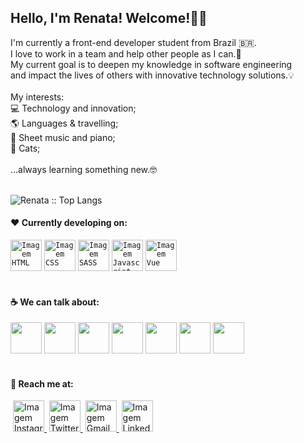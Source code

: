 <div align="left"> 
 <h2> 
  Hello, I'm Renata! Welcome!👋👩‍ 
 </h2>

 <section> 
I'm currently a front-end developer student from Brazil 🇧🇷.<br/>
I love to work in a team and help other people as I can.🤍<br/>
My current goal is to deepen my knowledge in software engineering <br/>
and impact the lives of others with innovative technology solutions.💡<br/>
<br/>
My interests:
<br/>
💻 Technology and innovation;<br/>
🌎 Languages & travelling;<br/>
🎹 Sheet music and piano;<br/>
🐾 Cats;<br/>
<br/>
...always learning something new.🤓
 </section><br/>
 
  <p align="left"><img src="https://github-readme-stats.vercel.app/api/top-langs/?username=renatamoss&langs_count=10&theme=graywhite&layout=compact" alt="Renata :: Top Langs" /></p>


 <h4>
  ❤️ Currently developing on:
 </h4>

 <code><a href="https://developer.mozilla.org/pt-BR/docs/Web/HTML/Element" target="_blank"><img height="50"  alt="Imagem HTML" src="https://www.vectorlogo.zone/logos/w3_html5/w3_html5-ar21.svg"></a></code>
 <code><a href="https://developer.mozilla.org/pt-BR/docs/Web/CSS" target="_blank"><img height="50" alt="Imagem CSS" src="https://www.vectorlogo.zone/logos/w3_css/w3_css-ar21.svg"></a></code>
 <code><a href="https://sass-lang.com/" target="_blank"><img height="50" alt="Imagem SASS" src="https://www.vectorlogo.zone/logos/sass-lang/sass-lang-ar21.svg"></a></code>
 <code><a href="https://developer.mozilla.org/pt-BR/docs/Web/JavaScript/" target="_blank"><img height="50" alt="Imagem Javascript" src="https://www.vectorlogo.zone/logos/javascript/javascript-ar21.svg"></a></code>
 <code><a href="https://vuejs.org/" target="_blank"><img height="50" alt="Imagem Vue" src="https://www.vectorlogo.zone/logos/vuejs/vuejs-ar21.svg"></a></code>
 <br/> <br/>

 <h4>
  ☕ We can talk about:
 </h4>

 <code><a href="https://getbootstrap.com/docs/5.1/getting-started/introduction/" target="_blank"><img height="50" src="https://www.vectorlogo.zone/logos/getbootstrap/getbootstrap-ar21.svg"></a></code>
<code><a href="https://www.figma.com/" target="_blank"><img height="50" src="https://www.vectorlogo.zone/logos/figma/figma-ar21.svg"></a></code>
<code><a href="https://www.gimp.org/" target="_blank"><img height="50" src="https://www.vectorlogo.zone/logos/gimp/gimp-ar21.svg"></a></code>
<code><a href="https://github.com/" target="_blank"><img height="50" src="https://www.vectorlogo.zone/logos/github/github-ar21.svg"></a></code>
<code><a href="https://heroku.com/" target="_blank"><img height="50" src="https://www.vectorlogo.zone/logos/heroku/heroku-ar21.svg"></a></code>
<code><a href="https://www.php.net/" target="_blank"><img height="50" src="https://www.vectorlogo.zone/logos/php/php-ar21.svg"></a></code>
<code><a href="https://www.mysql.com/" target="_blank"><img height="50" src="https://www.vectorlogo.zone/logos/mysql/mysql-ar21.svg"></a></code>
<br/><br/>

 <h4>
  🤝 Reach me at:
 </h4>

 <image>
  <a href="https://www.instagram.com/renatamoss.ti" target="_blank">
   <img height="50" alt="Imagem Instagram" src="https://www.vectorlogo.zone/logos/instagram/instagram-ar21.svg">
  </a>
 </image>
 <image>
  <a href="https://twitter.com/moss_renata" target="_blank">
   <img height="50" alt="Imagem Twitter" src="https://www.vectorlogo.zone/logos/twitter/twitter-ar21.svg">
  </a>
 </image>
 <image>
  <a href="mailto:renatamoss.web@gmail.com" target="_blank">
   <img height="50" alt="Imagem Gmail" src="https://www.vectorlogo.zone/logos/gmail/gmail-ar21.svg">
  </a>
 </image>
 <image>
  <a href="https://www.linkedin.com/in/renatamoss/" target="_blank">
   <img height="50" alt="Imagem Linkedin" src="https://www.vectorlogo.zone/logos/linkedin/linkedin-ar21.svg">
  </a>
 </image>
 

 
 </div>
